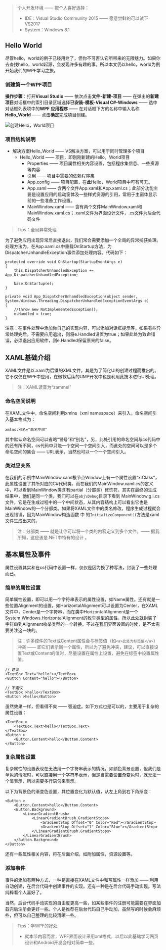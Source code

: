 
[001]: ../Resources/NewHelloWorld.png
[002]: https://github.com/ShiJess/DotNetStudySamples/raw/master/WPF/Resources/NewHelloWorld.png

> 个人开发环境 —— 按个人喜好选择：  
> * IDE：Visual Studio Community 2015 —— 愿意尝鲜的可以试下VS2017
> * System：Windows 8.1

## Hello World

尽管hello，world的例子已经用烂了，但你不可否认它所带来的无限魅力。如果你去查找hello，world起源，会发现许多有趣的事。所以本文仍以hello，world为例开始我们的WPF学习之旅。

### 创建第一个WPF项目

**操作步骤**：打开**Visual Studio** —— 依次点击**文件-新建-项目** —— 在弹出的**新建项目**对话框中的索引目录区域选择**已安装-模板-Visual C#-Windows** —— 选中对话框列表项中的**WPF 应用程序** —— 在对话框下方的名称中输入名称**Hello_World** —— 点击**确定**完成项目创建。

![创建Hello，World项目][002]

### 项目结构说明

* 解决方案Hello_World —— VS解决方案，可以用于同时管理多个项目
    * Hello_World —— 项目，即刚刚新建的Hello，World项目
        * Properties —— 项目属性相关内容设置，包括程序集信息、一些资源等内容
        * 引用 —— 项目中需要的依赖程序集
        * App.config —— 项目配置，在**此**Hello，World项目中可有可无。
        * App.xaml —— 含两个文件App.xaml和App.xaml.cs；此部分功能主要是设置应用的启动窗体及一些样式资源的引用，常用于主窗体显示前的一些准备工作设置。
        * MainWindow.xaml —— 含有两个文件MainWindow.xaml和MainWindow.xaml.cs；.xaml文件为界面设计文件，.cs文件为后台代码文件

> Tips：全局异常处理

为了避免应用出现异常后直接退出，我们常会需要添加一个全局的异常捕获处理。处理方法为，在App.xaml.cs中重载OnStartup方法，为DispatcherUnhandleException事件添加处理内容。代码如下：

    protected override void OnStartup(StartupEventArgs e)
    {
        this.DispatcherUnhandledException += App_DispatcherUnhandledException;
        
        base.OnStartup(e);
    }

    private void App_DispatcherUnhandledException(object sender, System.Windows.Threading.DispatcherUnhandledExceptionEventArgs e)
    {
        //throw new NotImplementedException();
        e.Handled = true;
    }

注意：在事件处理中添加你自己的实现内容，可以添加对话框提示等。如果有些异常处理完后，不需要应用退出，则将e.Handled设置为true；如果此处为致命错误，必须退出应用软件，则e.Handled保留原来的false。

## XAML基础介绍

XAML文件是以.xaml为后缀的XML文件。其是为了简化UI的创建过程而推出的。它不仅仅在WPF中应用，在微软后续的UMP开发中也是利用此技术进行UI处理。

> 注：XAML读音为“zammel”

### 命名空间说明

在XAML文件中，命名空间利用xmlns（xml namespace）来引入。命名空间引入基本格式为：

    xmlns:别名="命名空间"

其中默认命名空间可以省略“冒号”和“别名”，另，此处引用的命名空间与cs代码中的还有所不同，cs代码中只能一个空间一个空间引入，而此处的空间可以是多个命名空间的集合 —— URL表示，当然也可以一个一个空间引入。

### 类对应关系

在我们的示例中MainWindow.xaml根节点Window上有一个属性设置“x:Class”，此属性设置了其所对应的C#代码类。而在我们的MainWindow.xaml.cs的定义中，可以看到MainWindow类含有partial（分部类）修饰符。其实在最终的生成结果中，他们是同一个类，我们可以在`obj\Debug`目录下看到 MainWindow.g.i.cs文件，它是在生成过程中的一个中间状态，从其内容结构上可以看出它也是MainWindow的一个分部类。如果将XAML文件中的类名修改，程序生成过程就会出现错误，因为MainWindow构造函数 中 的`InitializeComponent()`方法是xaml文件生成出来的。

> 注：分部类 —— 就是让你可以将一个类的内容定义到多个文件。—— 据我所知，这应该是.NET中特有的设计 。

## 基本属性及事件

属性设置其实和在cs代码中设置一样，仅仅是因为换了种写法，封装了一些处理而已。

### 简单的属性设置

简单属性设置，即可以用一个字符串表示的属性设置，如Name属性。还有就是一些位置Alignment的设置，如HorizontalAlignment可以设置为Center，在XAML文件中，Center是一个字符串，而在类中HorizontalAlignment是一个System.Windows.HorizontalAlignment的枚举类型的属性，所以此处就封装了字符串到Alignment枚举类型的一个转换。不过在我们界面设置的时候，是不太需要关注这一块的。

> 注：许多控件的Text或Content属性会与标签值（如`<a>此处为标签值</a>`）冲突 —— 即它们表示同一个属性，所以为了避免冲突，建议，可以直接设置Text或Content的值时，尽量设置在属性上设置，避免在标签中设置属性值。

    // 建议
    <TextBox Text="hello"></TextBox>
    <Button Content="hello"></Button>

    // 不建议
    <TextBox >hello</TextBox>
    <Button >hello</Button>

虽然效果一样，但看得不爽 —— 强迫症。如下方式也是可以的，主要用于复杂的属性设置：

    <TextBox >
        <TextBox.Text>hello</TextBox.Text>
    </TextBox>
    <Button >
        <Button.Content>hello</Button.Content>
    </Button>

### 复杂属性设置

复杂属性的设置表现在无法用一个字符串表示的情况，如颜色背景设置，但我们是单色的情况时，可以直接用一个字符串表示，但是当需要设置渐变色时，就无法一个值表示，所以需要多行语句来表示。

以下为背景色的渐变色设置，其位置变化为默认值，从左上角到右下角渐变：

    <Button >
        <Button.Content>hello</Button.Content>
        <Button.Background>
            <LinearGradientBrush>
                <LinearGradientBrush.GradientStops>
                    <GradientStop Offset="0" Color="Red"></GradientStop>
                    <GradientStop Offset="1" Color="Blue"></GradientStop>
                </LinearGradientBrush.GradientStops>
            </LinearGradientBrush>
        </Button.Background>
    </Button>

还有一些属性相关内容，将在后面介绍，如附加属性，资源设置等。

### 添加事件

事件的添加有两种方式，一种是直接在XAML文件中和写属性一样添加 —— 利用自动创建，在后台代码中创建事件的实现。还有一种是在后台代码手动实现。写法纯粹看个人喜好了。

当然，后台代码手动实现的自由度更高一些，如某些事件的注册可能需要在界面加载完后注册会更好一些。个人是推荐在后台代码自己手动加，虽然写的时候会麻烦些，但可以自己整理的比较清晰一些。

> Tips：学WPF的好处  
> * 就本节内容而言，WPF界面设计采用xml格式，以后以此基础学习网页设计和Android开发会相对简单一些。